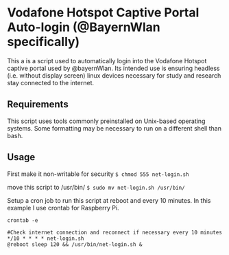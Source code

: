 # Vodafone Hotspot Captive Portal Auto-login (@BayernWlan specifically)

This a is a script used to automatically login into the Vodafone Hotspot captive portal used by @bayernWlan.
Its intended use is ensuring headless (i.e. without display screen) linux devices necessary for study and research stay connected to the internet.

## Requirements
This script uses tools commonly preinstalled on Unix-based operating systems. Some formatting may be necessary to run on a different shell than bash.

## Usage
First make it non-writable for security
`$ chmod 555 net-login.sh`

move this script to /usr/bin/
`$ sudo mv net-login.sh /usr/bin/`

Setup a cron job to run this script at reboot and every 10 minutes. In this example I use crontab for Raspberry Pi.

`crontab -e`
```
#Check internet connection and reconnect if necessary every 10 minutes
*/10 * * * * net-login.sh
@reboot sleep 120 && /usr/bin/net-login.sh &
```

